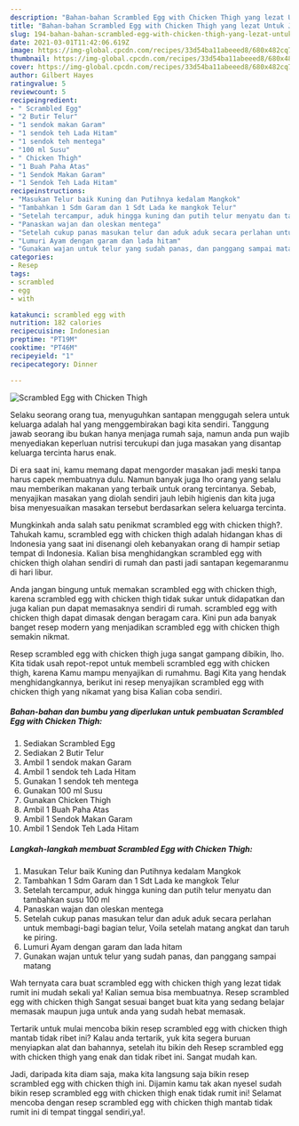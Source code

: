 ```yaml
---
description: "Bahan-bahan Scrambled Egg with Chicken Thigh yang lezat Untuk Jualan"
title: "Bahan-bahan Scrambled Egg with Chicken Thigh yang lezat Untuk Jualan"
slug: 194-bahan-bahan-scrambled-egg-with-chicken-thigh-yang-lezat-untuk-jualan
date: 2021-03-01T11:42:06.619Z
image: https://img-global.cpcdn.com/recipes/33d54ba11abeeed8/680x482cq70/scrambled-egg-with-chicken-thigh-foto-resep-utama.jpg
thumbnail: https://img-global.cpcdn.com/recipes/33d54ba11abeeed8/680x482cq70/scrambled-egg-with-chicken-thigh-foto-resep-utama.jpg
cover: https://img-global.cpcdn.com/recipes/33d54ba11abeeed8/680x482cq70/scrambled-egg-with-chicken-thigh-foto-resep-utama.jpg
author: Gilbert Hayes
ratingvalue: 5
reviewcount: 5
recipeingredient:
- " Scrambled Egg"
- "2 Butir Telur"
- "1 sendok makan Garam"
- "1 sendok teh Lada Hitam"
- "1 sendok teh mentega"
- "100 ml Susu"
- " Chicken Thigh"
- "1 Buah Paha Atas"
- "1 Sendok Makan Garam"
- "1 Sendok Teh Lada Hitam"
recipeinstructions:
- "Masukan Telur baik Kuning dan Putihnya kedalam Mangkok"
- "Tambahkan 1 Sdm Garam dan 1 Sdt Lada ke mangkok Telur"
- "Setelah tercampur, aduk hingga kuning dan putih telur menyatu dan tambahkan susu 100 ml"
- "Panaskan wajan dan oleskan mentega"
- "Setelah cukup panas masukan telur dan aduk aduk secara perlahan untuk membagi-bagi bagian telur, Voila setelah matang angkat dan taruh ke piring."
- "Lumuri Ayam dengan garam dan lada hitam"
- "Gunakan wajan untuk telur yang sudah panas, dan panggang sampai matang"
categories:
- Resep
tags:
- scrambled
- egg
- with

katakunci: scrambled egg with 
nutrition: 182 calories
recipecuisine: Indonesian
preptime: "PT19M"
cooktime: "PT46M"
recipeyield: "1"
recipecategory: Dinner

---
```



![Scrambled Egg with Chicken Thigh](https://img-global.cpcdn.com/recipes/33d54ba11abeeed8/680x482cq70/scrambled-egg-with-chicken-thigh-foto-resep-utama.jpg)

Selaku seorang orang tua, menyuguhkan santapan menggugah selera untuk keluarga adalah hal yang menggembirakan bagi kita sendiri. Tanggung jawab seorang ibu bukan hanya menjaga rumah saja, namun anda pun wajib menyediakan keperluan nutrisi tercukupi dan juga masakan yang disantap keluarga tercinta harus enak.

Di era  saat ini, kamu memang dapat mengorder masakan jadi meski tanpa harus capek membuatnya dulu. Namun banyak juga lho orang yang selalu mau memberikan makanan yang terbaik untuk orang tercintanya. Sebab, menyajikan masakan yang diolah sendiri jauh lebih higienis dan kita juga bisa menyesuaikan masakan tersebut berdasarkan selera keluarga tercinta. 



Mungkinkah anda salah satu penikmat scrambled egg with chicken thigh?. Tahukah kamu, scrambled egg with chicken thigh adalah hidangan khas di Indonesia yang saat ini disenangi oleh kebanyakan orang di hampir setiap tempat di Indonesia. Kalian bisa menghidangkan scrambled egg with chicken thigh olahan sendiri di rumah dan pasti jadi santapan kegemaranmu di hari libur.

Anda jangan bingung untuk memakan scrambled egg with chicken thigh, karena scrambled egg with chicken thigh tidak sukar untuk didapatkan dan juga kalian pun dapat memasaknya sendiri di rumah. scrambled egg with chicken thigh dapat dimasak dengan beragam cara. Kini pun ada banyak banget resep modern yang menjadikan scrambled egg with chicken thigh semakin nikmat.

Resep scrambled egg with chicken thigh juga sangat gampang dibikin, lho. Kita tidak usah repot-repot untuk membeli scrambled egg with chicken thigh, karena Kamu mampu menyajikan di rumahmu. Bagi Kita yang hendak menghidangkannya, berikut ini resep menyajikan scrambled egg with chicken thigh yang nikamat yang bisa Kalian coba sendiri.

<!--inarticleads1-->

##### Bahan-bahan dan bumbu yang diperlukan untuk pembuatan Scrambled Egg with Chicken Thigh:

1. Sediakan  Scrambled Egg
1. Sediakan 2 Butir Telur
1. Ambil 1 sendok makan Garam
1. Ambil 1 sendok teh Lada Hitam
1. Gunakan 1 sendok teh mentega
1. Gunakan 100 ml Susu
1. Gunakan  Chicken Thigh
1. Ambil 1 Buah Paha Atas
1. Ambil 1 Sendok Makan Garam
1. Ambil 1 Sendok Teh Lada Hitam




<!--inarticleads2-->

##### Langkah-langkah membuat Scrambled Egg with Chicken Thigh:

1. Masukan Telur baik Kuning dan Putihnya kedalam Mangkok
1. Tambahkan 1 Sdm Garam dan 1 Sdt Lada ke mangkok Telur
1. Setelah tercampur, aduk hingga kuning dan putih telur menyatu dan tambahkan susu 100 ml
1. Panaskan wajan dan oleskan mentega
1. Setelah cukup panas masukan telur dan aduk aduk secara perlahan untuk membagi-bagi bagian telur, Voila setelah matang angkat dan taruh ke piring.
1. Lumuri Ayam dengan garam dan lada hitam
1. Gunakan wajan untuk telur yang sudah panas, dan panggang sampai matang




Wah ternyata cara buat scrambled egg with chicken thigh yang lezat tidak rumit ini mudah sekali ya! Kalian semua bisa membuatnya. Resep scrambled egg with chicken thigh Sangat sesuai banget buat kita yang sedang belajar memasak maupun juga untuk anda yang sudah hebat memasak.

Tertarik untuk mulai mencoba bikin resep scrambled egg with chicken thigh mantab tidak ribet ini? Kalau anda tertarik, yuk kita segera buruan menyiapkan alat dan bahannya, setelah itu bikin deh Resep scrambled egg with chicken thigh yang enak dan tidak ribet ini. Sangat mudah kan. 

Jadi, daripada kita diam saja, maka kita langsung saja bikin resep scrambled egg with chicken thigh ini. Dijamin kamu tak akan nyesel sudah bikin resep scrambled egg with chicken thigh enak tidak rumit ini! Selamat mencoba dengan resep scrambled egg with chicken thigh mantab tidak rumit ini di tempat tinggal sendiri,ya!.


